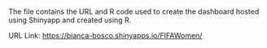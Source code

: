 The file contains the URL and R code used to create the dashboard hosted using Shinyapp and created using R.

URL Link:
https://bianca-bosco.shinyapps.io/FIFAWomen/
